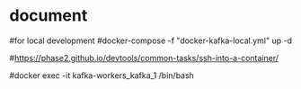 ﻿# document

#for local development
#docker-compose -f "docker-kafka-local.yml" up -d

#https://phase2.github.io/devtools/common-tasks/ssh-into-a-container/

#docker exec -it kafka-workers_kafka_1 /bin/bash

<!-- https://docs.confluent.io/3.1.1/cp-docker-images/docs/quickstart.html -->
